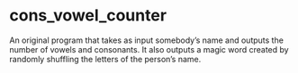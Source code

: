 # cons_vowel_counter
An original program that takes as input somebody’s name and outputs the number of vowels and consonants. It also outputs a magic word created by randomly shuffling the letters of the person’s name.
